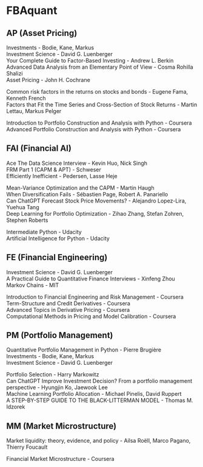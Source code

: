 # FBAquant

## AP (Asset Pricing)
Investments - Bodie, Kane, Markus  
Investment Science - David G. Luenberger  
Your Complete Guide to Factor-Based Investing - Andrew L. Berkin  
Advanced Data Analysis from an Elementary Point of View - Cosma Rohilla Shalizi  
Asset Pricing - John H. Cochrane  

Common risk factors in the returns on stocks and bonds - Eugene Fama, Kenneth French  
Factors that Fit the Time Series and Cross-Section of Stock Returns - Martin Lettau, Markus Pelger  

Introduction to Portfolio Construction and Analysis with Python - Coursera  
Advanced Portfolio Construction and Analysis with Python - Coursera  

## FAI (Financial AI)
Ace The Data Science Interview - Kevin Huo, Nick Singh  
FRM Part 1 (CAPM & APT) - Schweser  
Efficiently Inefficient - Pedersen, Lasse Heje

Mean-Variance Optimization and the CAPM - Martin Haugh  
When Diversification Fails - Sébastien Page, Robert A. Panariello  
Can ChatGPT Forecast Stock Price Movements? - Alejandro Lopez-Lira, Yuehua Tang  
Deep Learning for Portfolio Optimization - Zihao Zhang, Stefan Zohren, Stephen Roberts

Intermediate Python - Udacity  
Artificial Intelligence for Python - Udacity  

## FE (Financial Engineering)
Investment Science - David G. Luenberger  
A Practical Guide to Quantitative Finance Interviews - Xinfeng Zhou  
Markov Chains - MIT

Introduction to Financial Engineering and Risk Management - Coursera  
Term-Structure and Credit Derivatives - Coursera  
Advanced Topics in Derivative Pricing - Coursera  
Computational Methods in Pricing and Model Calibration - Coursera  

## PM (Portfolio Management)
Quantitative Portfolio Management in Python - Pierre Brugière  
Investments - Bodie, Kane, Markus  
Investment Science - David G. Luenberger  

Portfolio Selection - Harry Markowitz  
Can ChatGPT Improve Investment Decision? From a portfolio management perspective - Hyungjin Ko, Jaewook Lee  
Machine Learning Portfolio Allocation - Michael Pinelis, David Ruppert  
A STEP-BY-STEP GUIDE TO THE BLACK-LITTERMAN MODEL - Thomas M. Idzorek

## MM (Market Microstructure)
Market liquidity: theory, evidence, and policy - Ailsa Roëll, Marco Pagano, Thierry Foucault  

Financial Market Microstructure - Coursera  
